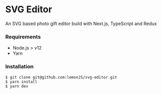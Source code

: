 # SVG Editor

An SVG based photo gift editor build with Next.js, TypeScript and Redux

### Requirements

- Node.js > v12
- Yarn

### Installation
```
$ git clone git@github.com:lemonJS/svg-editor.git
$ yarn install
$ yarn dev
``` 

